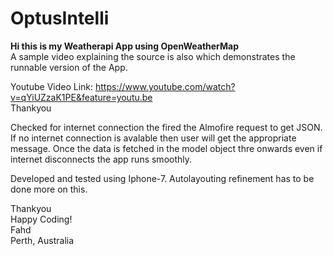 # OptusIntelli
<b>Hi this is my Weatherapi App using OpenWeatherMap</b></br>
A sample video explaining the source is also which demonstrates the runnable version of the App.<br>

Youtube Video Link: https://www.youtube.com/watch?v=qYiUZzaK1PE&feature=youtu.be<br>
Thankyou</br>

Checked for internet connection the fired the Almofire request to get JSON. If no internet connection is avalable then user will get the appropriate message. Once the data is fetched in the model object thre onwards even if internet disconnects the app runs smoothly.<br>

Developed and tested using Iphone-7. Autolayouting refinement has to be done more on this.<br>

Thankyou<br>
Happy Coding!<br>
Fahd<br>
Perth, Australia<br>
